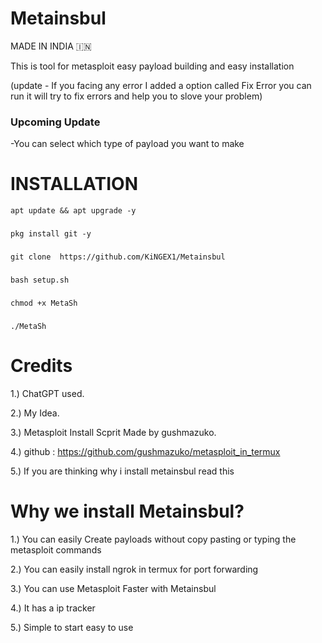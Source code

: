 # Metainsbul

MADE IN INDIA 🇮🇳

This is tool for metasploit easy payload building and easy installation 

(update - If you facing any error I added a option called Fix Error you can run it will try to fix errors and help you to slove your problem)

### Upcoming Update

-You can select which type of payload you want to make

# INSTALLATION

    apt update && apt upgrade -y
### 
    pkg install git -y
###       
    git clone  https://github.com/KiNGEX1/Metainsbul
### 
    bash setup.sh
### 
    chmod +x MetaSh
### 
    ./MetaSh

# Credits

1.) ChatGPT used.

2.) My Idea.

3.) Metasploit Install Scprit Made by gushmazuko.

4.) github : https://github.com/gushmazuko/metasploit_in_termux

5.) If you are thinking why i install metainsbul read this 

# Why we install Metainsbul?

1.) You can easily Create payloads without copy pasting or typing the metasploit commands

2.) You can easily install ngrok in termux for port forwarding 

3.) You can use Metasploit Faster with Metainsbul

4.) It has a ip tracker

5.) Simple to start easy to use

